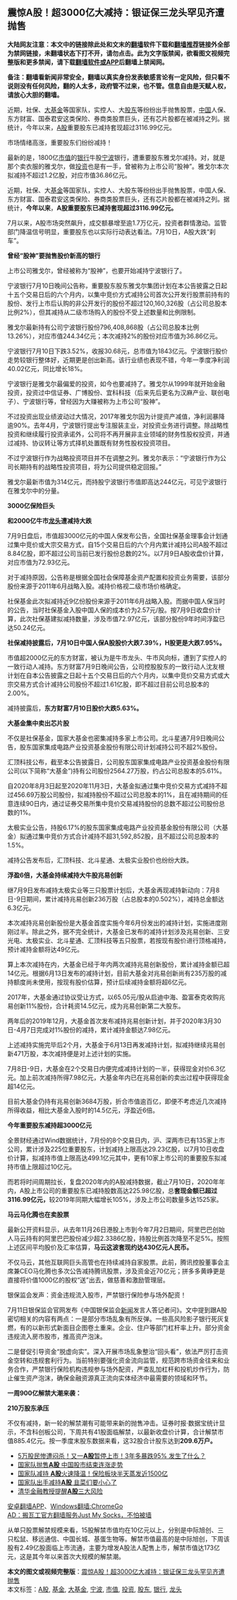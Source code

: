  <h2>震惊A股！超3000亿大减持：银证保三龙头罕见齐遭抛售</h2> <p class="notice"><b>大陆网友注意：本文中的链接除此处和文末的<a href="https://github.com/bannedbook/fanqiang" >翻墙</a>软件下载和<a href="https://github.com/killgcd/justmysocks/blob/master/README.md">翻墙推荐</a>链接外全部为禁网链接，未翻墙状态下打不开，请勿点击。此为文字版禁闻，欲看图文视频完整版和更多禁闻，请下载<a href="https://github.com/bannedbook/fanqiang">翻墙软件或APP</a>后翻墙上禁闻网。</p><p>备注：翻墙看新闻非常安全，翻墙以真实身份发表敏感言论有一定风险，但只看不说则没有任何风险，翻的人太多，政府管不过来，也不管。信息自由是天赋人权，请放心大胆的翻墙。</b></p>  <div class="entry"> <p id="summary">近期，社保、<a href="https://www.bannedbook.org/bnews/tag/%E5%A4%A7%E5%9F%BA%E9%87%91/" class="st_tag internal_tag" rel="tag" title="标签 大基金 下的日志">大基金</a>等国家队，实控人、大<a href="https://www.bannedbook.org/bnews/tag/%E8%82%A1%E4%B8%9C/" class="st_tag internal_tag" rel="tag" title="标签 股东 下的日志">股东</a>等纷纷出手抛售股票，<span class='wp_keywordlink_affiliate'><a href="https://www.bannedbook.org/" title="中国" target="_blank">中国</a></span>人保、东方财富、国泰君安这类保险、券商类股票巨头，还有芯片股都在被减持之列。据统计，今年以来，<a href="https://www.bannedbook.org/bnews/tag/A%E8%82%A1/" class="st_tag internal_tag" rel="tag" title="标签 A股 下的日志">A股</a>重要股东已减持套现超过3116.99亿元。</p> <p>市场情绪高涨，重要股东们纷纷减持！</p> <p>最新的是，1800亿<a href="https://www.bannedbook.org/bnews/tag/%E5%B8%82%E5%80%BC/" class="st_tag internal_tag" rel="tag" title="标签 市值 下的日志">市值</a>的<a href="https://www.bannedbook.org/bnews/tag/%e9%93%b6%e8%a1%8c/" class="st_tag internal_tag" rel="tag" title="标签 银行 下的日志">银行</a>牛股<a href="https://www.bannedbook.org/bnews/tag/%e5%ae%81%e6%b3%a2/" class="st_tag internal_tag" rel="tag" title="标签 宁波 下的日志">宁波</a>银行，遭重要股东雅戈尔减持。对，就是那个卖衣服的雅戈尔，做<a href="https://www.bannedbook.org/bnews/tag/%e6%8a%95%e8%b5%84/" class="st_tag internal_tag" rel="tag" title="标签 投资 下的日志">投资</a>也是有一手，曾被称为上市公司“股神”。雅戈尔本次拟减持不超过1.2亿股，对应市值36.86亿元。</p> <p>近期，社保、大<a href="https://www.bannedbook.org/bnews/tag/%E5%9F%BA%E9%87%91/" class="st_tag internal_tag" rel="tag" title="标签 基金 下的日志">基金</a>等国家队，实控人、大股东等纷纷出手抛售股票，中国人保、东方财富、国泰君安这类保险、券商类股票巨头，还有芯片股都在被减持之列。据统计，<strong>今年以来</strong>，<strong>A股重要股东已减持套现超过3116.99亿元。</strong></p> <p>7月以来，A股市场突然飙升，成交额暴增至逾1.7万亿元，投资者群情激动。监管部门降温信号明显，重要股东也以实际行动表达看法。7月10日，A股大跌“刹车”。</p> <p><strong>曾经“股神”要抛售股价新高的银行</strong></p> <p>上市公司雅戈尔，曾经被称为“股神”，也要开始减持宁波银行了。</p> <p>宁波银行7月10日晚间公告称，重要股东股东雅戈尔集团计划在本公告披露之日起十五个交易日后的六个月内，以集中竞价方式减持公司首次公开发行股票前持有的股份、发行上市后认购的非公开发行的股份不超过120,160,326股（占公司总股本比例2%），但其减持从二级市场购入的股份不受上述数量和比例限制。</p> <p>雅戈尔最新持有公司宁波银行股份796,408,868股（占公司总股本比例13.26%），对应市值244.34亿元；本次减持2%的股份对应市值为36.86亿元。</p> <p>宁波银行7月10日下跌3.52%，收报30.68元，总市值为1843亿元。宁波银行股价走势较银行整体好，近期更是创出新高。该行业绩也表现不错，今年一季度净利润40.02亿元，同比增长18%。</p> <p>宁波银行是雅戈尔最偏爱的投资，如今也要减持了。雅戈尔从1999年就开始金融投资，投资过中信证券、广博股份、宜科科技（后来先后更名为汉麻产业、联创电子）、宁波银行等，曾经因为大赚被称为上市公司“股神”。</p> <p>不过投资出现业绩波动过大情况，2017年雅戈尔因为计提资产减值，净利润暴降逾90%。去年4月，宁波银行提出专注服装主业，对投资业务进行调整。除战略性投资和继续履行投资承诺外，公司将不再开展非主业领域的财务性股权投资，并通过减持、协议转让等方式择机处置既有财务性股权投资项目。</p>  <p>不过宁波银行作为战略投资项目并不在调整之列。雅戈尔表示：“宁波银行作为公司长期持有的战略性投资项目，将为公司提供稳定回报。”</p> <p>雅戈尔最新市值为314亿元，而持股宁波银行市值即高达244亿元，可见宁波银行在雅戈尔中的分量。</p> <p><strong>3000亿保险巨头</strong></p> <p><strong>和2000亿牛市<a href="https://www.bannedbook.org/bnews/tag/%E9%BE%99%E5%A4%B4/" class="st_tag internal_tag" rel="tag" title="标签 龙头 下的日志">龙头</a>遭减持大跌</strong></p> <p>7月9日盘后，市值超3000亿元的中国人保发布公告，全国社保基金理事会计划通过集中竞价或大宗交易方式，自15个交易日后的六个月内累计减持公司A股不超过8.84亿股，即不超过公司当前已发行股份总数的2%。以7月9日A股收盘价计算，对应市值为72.93亿元。</p> <p>对于减持原因，公告称是根据全国社会保障基金资产配置和投资业务需要，该部分股份来源于2011年6月战略入股。减持价格视二级市场价格确定。</p> <p>社保基金此次拟减持近9亿份股份来源于2011年6月战略入股。而据中国人保当时的公告，当时社保基金入股中国人保的成本价为2.57元/股。按7月9日收盘价计算，此次社保基建拟减持数量，涉及市值72.97亿元，该部分股份9年时间浮盈已达50.24亿元。</p> <p><strong>社保减持披露后，7月10日中国人保A股股价大跌7.39%，H股更是大跌7.95%。</strong></p> <p>市值超2000亿元的东方财富，被认为是牛市龙头、牛市风向标，遭到了实控人的一致行动人减持。东方财富7月9日晚间公告，公司控股股东的一致行动人沈友根计划在自本公告披露之日起十五个交易日后的六个月内，以集中竞价交易方式或大宗交易方式合计减持公司股份不超过1.61亿股，即不超过目前公司总股本的2.00%。</p> <p>减持披露后，<strong>东方财富7月10日股价大跌5.63%。</strong></p> <p><strong>大基金集中卖出芯片股</strong></p> <p>不仅是社保基金，国家大基金也密集减持多家上市公司。北斗星通7月9日晚间公告，股东国家集成电路产业投资基金股份有限公司计划减持公司不超2%股份。</p>  <p>汇顶科技公布，截至本公告披露日，公司股东国家集成电路产业投资基金股份有限公司(以下简称“大基金”)持有公司股份2564.27万股，约占公司总股本的5.61%。</p> <p>自2020年8月3日起至2020年11月3日，大基金拟通过集中竞价交易方式减持不超过456.69万股公司股份，拟减持股份不超过公司总股本的1%，且在减持期间的任意连续90日内，通过证券交易所集中竞价交易减持股份的总数不超过公司股份总数的1%。</p> <p>太极实业公告，持股6.17%的股东国家集成电路产业投资基金股份有限公司（大基金）拟通过集中竞价方式合计减持不超31,592,852股，且不超过公司总股本的1.5%。</p> <p>减持公告发布后，汇顶科技、北斗星通、太极实业股价也纷纷大跌。</p> <p><strong>浮盈6倍，大基金持续减持大牛股兆易创新</strong></p> <p>继7月9日发布减持太极实业等三只股票计划后，大基金再现减持新动向：7月8日-9日期间，累计减持兆易创新236万股（占总股本的0.502%），减持总金额达6.3亿元。</p> <p>本次减持兆易创新股份是大基金首度实施今年6月份发出的减持计划，实施进度刚刚过半。除此之外，据不完全统计，大基金已发布的减持计划涉及兆易创新、三安光电、太极实业、北斗星通、汇顶科技等五只股票，若按现有股价进行顶格减持，预计减持金额将达49亿元。</p> <p>算上本次减持在内，大基金已经于年内两次减持兆易创新股份，累计减持金额已超14亿元。根据6月13日发布的减持计划，目前大基金对兆易创新尚有235万股的减持额度尚未使用，按现有股价估算，预计后续减持金额将超6亿元。</p> <p>2017年，大基金通过协议受让方式，以65.05元/股从启迪中海、盈富泰克收购兆易创新11%股份，合计耗资14.5亿元，成为兆易创新第二大股东。</p> <p>两年后的2019年12月，大基金首次发布减持兆易创新计划，并于2020年3月30日-4月7日完成对1%股份的减持，累计减持金额达7.98亿元。</p> <p>上述减持实施完毕后2个月，大基金于6月13日再发减持计划，拟减持继续兆易创新471万股，本次减持便是对上述计划的实施。</p> <p>7月8日-9日，大基金在2个交易日内便完成减持计划的一半，获得现金对价6.3亿元。加上前次减持所得7.98亿元，大基金年内已在兆易创新的卖出过程中获得现金超14亿元。</p>  <p>目前大基金仍持有兆易创新3684万股，折合市值逾百亿，即便不考虑近几次减持所得收益，相比大基金入股时的14.5亿元，浮盈近6倍。</p> <p><strong>今年重要股东减持超3000亿元</strong></p> <p>全景财经通过Wind数据统计，7月份的8个交易日内，沪、深两市已有135家上市公司，累计涉及225位重要股东，计划减持上限高达29.23亿股，以7月10日收盘价计算，拟减持市值上限高达499.1亿元其中，更有10家上市公司的重要股东拟减持市值上限超过10亿元。</p> <p>而若将时间周期拉长，复盘2020年内的A股减持数据，截止7月10日，2020年年内，A股上市公司的重要股东已减持股数高达225.98亿股，总<strong>套现金额已超过3116.99亿元，</strong>较2019年同期大幅增长105%，涉及上市公司数量多达1525家。</p> <p><strong>马云马化腾也在卖股票</strong></p> <p>最新公开资料显示，从去年11月26日港股上市到今年7月2日期间，阿里巴巴创始人马云持有的阿里巴巴股份减少超2.3386亿股，持股比例首次降至不足5%。按照上述区间平均股价及汇率估算，<strong>马云这波套现约达430亿元人民币。</strong></p> <p>不仅马云，其他互联网巨头高管也在持续减持自家股票。此前，腾讯控股董事会主席兼CEO马化腾也多次公告减持腾讯股票，涉及资金近70亿元；拼多多黄峥更是直接将价值1000亿的股权“送”出去，做慈善和激励管理层。</p> <p>银保监会发声：资金违规流入股市，严禁银行保险参与场外配资！</p> <p>7月11日银保监会官网发布《中国银保监会<span class='wp_keywordlink_affiliate'><a href="https://www.bannedbook.org/" title="新闻">新闻</a></span>发言人答记者问》。文中提到跟A股密切相关的内容有两点：一是部分市场乱象有所反弹。一些高风险影子银行死灰复燃，有的以新形式新面目企图卷土重来。企业、住户等部门杠杆率上升。部分资金违规流入房市股市，推高资产泡沫。</p> <p>二是督促引导资金“脱虚向实”。深入开展市场乱象整治“回头看”，依法严厉打击资金空转和违规套利行为。当前特别要强化资金流向监管，规范跨市场资金往来和业务合作，严禁银行保险机构违规参与场外配资，严查乱加杠杆和投机炒作行为，防止催生资产泡沫，确保金融资源真正流向实体经济中最需要的领域和环节。</p> <p><strong>一周900亿解禁大潮来袭：</strong></p> <p><strong>210万股东承压</strong></p>  <p>不仅有减持，新一轮的解禁潮有可能带来新的抛售冲击。证券时报·数据宝统计显示，不含科创板公司，下周共有41股面临解禁，以最新收盘价计算，合计解禁市值885.4亿元。按一季度末股东数据来看，这32股合计股东达到<strong>209.6万户。</strong></p> <ul class='op-related-articles' title='相关阅读'> <li><a href='https://www.bannedbook.org/bnews/finance/20200711/1359195.html' target='_blank'>5万股民惨遭闷杀！又一<b>A股</b>暂停上市！3年多暴跌95% 发生了什么？</a></li> <li><a href='https://www.bannedbook.org/bnews/comments/20200711/1358936.html' target='_blank'>国家队抛售<b>A股</b> 中国股市结束连涨走势</a></li> <li><a href='https://www.bannedbook.org/bnews/finance/20200710/1358671.html' target='_blank'>国家队减持 <b>A股</b>火速降温！保险板块半天蒸发近1500亿</a></li> <li><a href='https://www.bannedbook.org/bnews/comments/20200710/1358455.html' target='_blank'>国家队出手减持<b>A股</b> 韭菜们要小心了</a></li> <li><a href='https://www.bannedbook.org/bnews/comments/20200710/1358447.html' target='_blank'>清华金融教授提醒<b>A股</b>三大风险</a></li> </ul> <div class="texttj"> <a href="https://github.com/bannedbook/fanqiang/wiki/%E7%A6%81%E9%97%BB%E7%BD%91%E5%AE%89%E5%8D%93%E7%BF%BB%E5%A2%99%E6%96%B0%E9%97%BBAPP" target="_blank">安卓翻墙APP</a>、<a href="https://github.com/bannedbook/fanqiang/wiki/Chrome%E4%B8%80%E9%94%AE%E7%BF%BB%E5%A2%99%E5%8C%85" target="_blank">Windows翻墙:ChromeGo</a><br/> <a href="https://github.com/killgcd/justmysocks/blob/master/README.md" target="_blank">AD：搬瓦工官方翻墙服务Just My Socks，不怕被墙</a> </div><p>从单只股票解禁规模来看，15股解禁市值均在10亿元以上，分别是中际旭创、三只松鼠、移远通信、中国长城、基蛋生物等。解禁市值最高的是中际旭创，下周该股有2.49亿股面临上市流通，主要为增发A股法人配售上市，解禁市值达173亿元，这是其今年以来首次大规模的解禁潮。</p><a name='sharetosocial'></a>         <div><b>本文的图文或视频完整版</b>：<a href='https://www.bannedbook.org/bnews/topimagenews/20200712/1359637.html'>震惊A股！超3000亿大减持：银证保三龙头罕见齐遭抛售</a></div>  </div><!--END ENTRY--> <div class="postfooter"> <div>本文标签：<a href="https://www.bannedbook.org/bnews/tag/A%E8%82%A1/" rel="tag">A股</a>, <a href="https://www.bannedbook.org/bnews/tag/%E5%9F%BA%E9%87%91/" rel="tag">基金</a>, <a href="https://www.bannedbook.org/bnews/tag/%E5%A4%A7%E5%9F%BA%E9%87%91/" rel="tag">大基金</a>, <a href="https://www.bannedbook.org/bnews/tag/%e5%ae%81%e6%b3%a2/" rel="tag">宁波</a>, <a href="https://www.bannedbook.org/bnews/tag/%E5%B8%82%E5%80%BC/" rel="tag">市值</a>, <a href="https://www.bannedbook.org/bnews/tag/%e6%8a%95%e8%b5%84/" rel="tag">投资</a>, <a href="https://www.bannedbook.org/bnews/tag/%E8%82%A1%E4%B8%9C/" rel="tag">股东</a>, <a href="https://www.bannedbook.org/bnews/tag/%e9%93%b6%e8%a1%8c/" rel="tag">银行</a>, <a href="https://www.bannedbook.org/bnews/tag/%E9%BE%99%E5%A4%B4/" rel="tag">龙头</a></div>  </div><!--END POSTFOOTER--> 